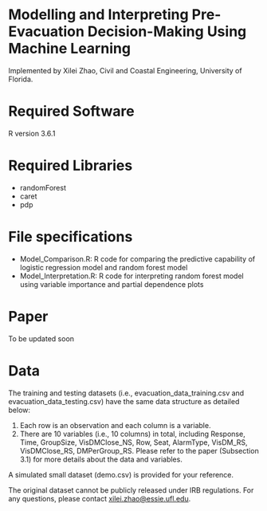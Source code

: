 # Modelling and Interpreting Pre-Evacuation Decision-Making Using Machine Learning
Implemented by Xilei Zhao, Civil and Coastal Engineering, University of Florida.

# Required Software
R version 3.6.1

# Required Libraries
* randomForest
* caret
* pdp

# File specifications
* Model_Comparison.R: R code for comparing the predictive capability of logistic regression model and random forest model
* Model_Interpretation.R: R code for interpreting random forest model using variable importance and partial dependence plots

# Paper
To be updated soon

# Data
The training and testing datasets (i.e., evacuation_data_training.csv and evacuation_data_testing.csv) have the same data structure as detailed below:
1. Each row is an observation and each column is a variable.
2. There are 10 variables (i.e., 10 columns) in total, including Response, Time, GroupSize, VisDMClose_NS, Row, Seat, AlarmType, VisDM_RS, VisDMClose_RS, DMPerGroup_RS. Please refer to the paper (Subsection 3.1) for more details about the data and variables.  

A simulated small dataset (demo.csv) is provided for your reference.   

The original dataset cannot be publicly released under IRB regulations. For any questions, please contact xilei.zhao@essie.ufl.edu.

